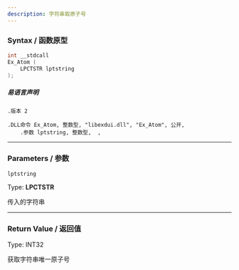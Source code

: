 ```yaml
---
description: 字符串取原子号
---
```


### Syntax / 函数原型

```C++
int __stdcall 
Ex_Atom (
    LPCTSTR lptstring
);
```

##### 易语言声明

```Elang
.版本 2

.DLL命令 Ex_Atom, 整数型, "libexdui.dll", "Ex_Atom", 公开,
    .参数 lptstring, 整数型,  , 
```

---

### Parameters / 参数

`lptstring`

Type: **LPCTSTR**

传入的字符串

---

### Return Value / 返回值

Type: INT32

获取字符串唯一原子号
